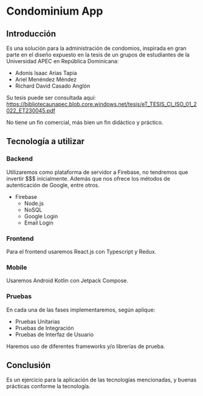 # Condominium App

## Introducción
Es una solución para la administración de condomios, inspirada en gran parte en el diseño expuesto en la tesis de un grupos de estudiantes de la Universidad APEC en República Dominicana:
- Adonis Isaac Arias Tapia
- Ariel Menéndez Méndez
- Richard David Casado Anglón
  
Su tesis puede ser consultada aquí: https://bibliotecaunapec.blob.core.windows.net/tesis/eT_TESIS_CI_ISO_01_2022_ET230045.pdf

No tiene un fin comercial, más bien un fin didáctico y práctico.

## Tecnología a utilizar

### Backend
Utilizaremos como plataforma de servidor a Firebase, no tendremos que invertir $$$ inicialmente. Además que nos ofrece los métodos de autenticación de Google, entre otros.

- Firebase
  - Node.js
  - NoSQL
  - Google Login
  - Email Login

### Frontend
Para el frontend usaremos React.js con Typescript y Redux.

### Mobile
Usaremos Android Kotlin con Jetpack Compose.

### Pruebas
En cada una de las fases implementaremos, según aplique:
- Pruebas Unitarias
- Pruebas de Integración
- Pruebas de Interfaz de Usuario
 
Haremos uso de diferentes frameworks y/o librerías de prueba.

## Conclusión
Es un ejercicio para la aplicación de las tecnologías mencionadas, y buenas prácticas conforme la tecnología.
